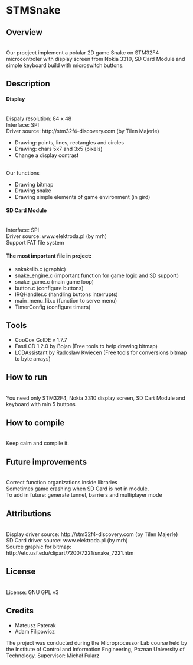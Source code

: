 ﻿# STMSnake

<h2>Overview</h2>
</br>Our procject implement a polular 2D game Snake on STM32F4 microcontroler with display screen from Nokia 3310, SD Card Module and simple keyboard build with microswitch buttons.
<h2>Description</h2>
<h4>Display</h4>
</br>Dispaly resolution: 84 x 48
</br>Interface: SPI
</br>Driver source: http://stm32f4-discovery.com (by Tilen Majerle)
<ul>
<li>Drawing: points, lines, rectangles and circles</li>
<li>Drawing: chars 5x7 and 3x5 (pixels)</li>
<li>Change a display contrast</li>
</ul>
</br>Our functions
<ul>
<li>Drawing bitmap</li>
<li>Drawing snake</li>
<li>Drawing simple elements of game environment (in gird)</li>
</ul>

<h4>SD Card Module</h4>
</br>Interface: SPI
</br>Driver source: www.elektroda.pl (by mrh)
</br>Support FAT file system

<h4>The most important file in project:</h4>
<ul>
<li>snkakelib.c (graphic)</li>
<li>snake_engine.c (important function for game logic and SD support)</li>
<li>snake_game.c (main game loop)</li>
<li>button.c (configure buttons)</li>
<li>IRQHandler.c (handling buttons interrupts)</li>
<li>main_menu_lib.c (function to serve menu)</li>
<li>TimerConfig (configure timers)</li>
</ul>

<h2>Tools </h2>
<ul>
<li>CooCox CoIDE v 1.7.7</li>
<li>FastLCD 1.2.0 by Bojan (Free tools to help drawing bitmap)</li>
<li>LCDAssistant by Radoslaw Kwiecen (Free tools for conversions bitmap to byte arrays)</li>
</ul>
<h2>How to run </h2>
</br>You need only STM32F4, Nokia 3310 display screen, SD Cart Module and keyboard with min 5 buttons
<h2>How to compile</h2>
</br> Keep calm and compile it.
<h2>Future improvements</h2>
</br>Correct function organizations inside libraries
</br>Sometimes game crashing when SD Card is not in module.
</br>To add in future: generate tunnel, barriers and multiplayer mode
<h2>Attributions</h2>
</br>Display driver source: http://stm32f4-discovery.com (by Tilen Majerle)
</br>SD Card driver source: www.elektroda.pl (by mrh)
</br>Source graphic for bitmap: http://etc.usf.edu/clipart/7200/7221/snake_7221.htm
<h2>License</h2>
</br> License: GNU GPL v3
<h2>Credits</h2>
<ul>
<li>Mateusz Paterak </li>
<li>Adam Filipowicz</li>
</ul>


The project was conducted during the Microprocessor Lab course held by the Institute of Control and Information Engineering, Poznan University of Technology.
Supervisor: Michał Fularz 
